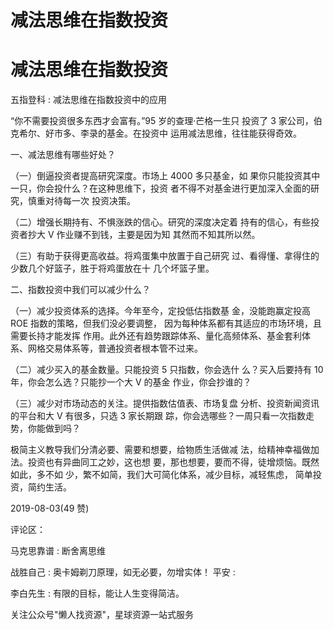 # 减法思维在指数投资

# 减法思维在指数投资

五指登科 : 减法思维在指数投资中的应用

“你不需要投资很多东西才会富有。”95 岁的查理·芒格一生只 投资了 3 家公司，伯克希尔、好市多、李录的基金。在投资中 运用减法思维，往往能获得奇效。

一、减法思维有哪些好处？

（一）倒逼投资者提高研究深度。市场上 4000 多只基金，如 果你只能投资其中一只，你会投什么？在这种思维下，投资 者不得不对基金进行更加深入全面的研究，慎重对待每一次 投资决策。

（二）增强长期持有、不惧涨跌的信心。研究的深度决定着 持有的信心，有些投资者抄大 V 作业赚不到钱，主要是因为知 其然而不知其所以然。

（三）有助于获得更高收益。将鸡蛋集中放置于自己研究 过、看得懂、拿得住的少数几个好篮子，胜于将鸡蛋放在十 几个坏篮子里。

二、指数投资中我们可以减少什么？

（一）减少投资体系的选择。今年至今，定投低估指数基 金，没能跑赢定投高 ROE 指数的策略，但我们没必要调整， 因为每种体系都有其适应的市场环境，且需要长持才能发挥 作用。此外还有趋势跟踪体系、量化高频体系、基金套利体 系、网格交易体系等，普通投资者根本管不过来。

（二）减少买入的基金数量。只能投资 5 只指数，你会选什 么？买入后要持有 10 年，你会怎么选？只能抄一个大 V 的基金 作业，你会抄谁的？

（三）减少对市场动态的关注。提供指数估值表、市场复盘 分析、投资新闻资讯的平台和大 V 有很多，只选 3 家长期跟 踪，你会选哪些？一周只看一次指数走势，你能做到吗？

极简主义教导我们分清必要、需要和想要，给物质生活做减 法，给精神幸福做加法。投资也有异曲同工之妙，这也想 要，那也想要，要而不得，徒增烦恼。既然如此，多不如 少，繁不如简，我们大可简化体系，减少目标，减轻焦虑， 简单投资，简约生活。

2019-08-03(49 赞)

评论区：

马克思靠谱 : 断舍离思维

战胜自己 : 奥卡姆剃刀原理，如无必要，勿增实体！ 平安 :

李白先生 : 有限的目标，能让人生变得简洁。

关注公众号"懒人找资源"，星球资源一站式服务